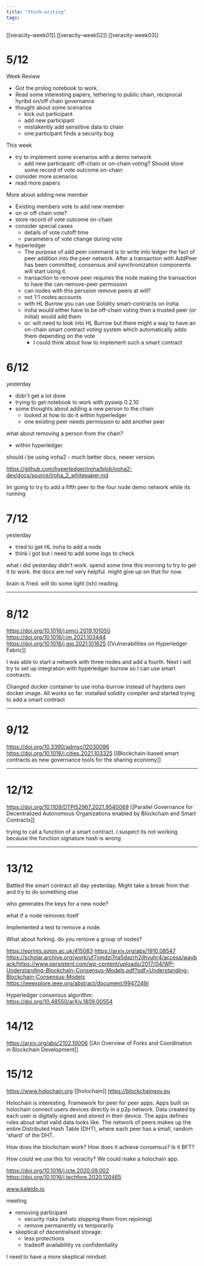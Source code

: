 ```yaml
---
title: "think-writing"
tags: 
---
```



[[veracity-week01]]
[[veracity-week02]]
[[veracity-week03]]

# 5/12

Week Review
- Got the prolog notebook to work. 
- Read some interesting papers, tethering to public chain, reciprocal hyribd on/off chain governance
- thought about some scenarios
	- kick out participant
	- add new participant
	- mistakently add senstitive data to chain
	- one participant finds a security bug

This week
- try to implement some scenarios with a demo network
	- add new participant: off-chain or on-chain voting? Should store some record of vote outcome on-chain
- consider more scenarios
- read more papers

More about adding new member
- Existing members vote to add new member
- on or off chain vote?
- store record of vote outcome on-chain
- consider special cases
	- details of vote cutoff time
	- parameters of vote change during vote
- hyperledger
	- The purpose of add peer command is to write into ledger the fact of peer addition into the peer network. After a transaction with AddPeer has been committed, consensus and synchronization components will start using it.
	- transaction to remove peer requires the node making the transaction to have the can-remove-peer permission
	- can nodes with this perssion remove peers at will?
	- not 1:1 nodes:accounts
	- with HL Burrow you can use Solidity smart-contracts on Iroha
	- iroha would either have to be off-chain voting then a trusted peer (or initial) would add them
	- or: will need to look into HL Burrow but there might a way to have an on-chain smart contract voting system which automatically adds them depending on the vote
		- I could think about how to implement such a smart contract

# 6/12

yesterday
- didn't get a lot done
- trying to get notebook to work with pyswip 0.2.10
- some thoughts about adding a new person to the chain
	- looked at how to do it within hyperledger
	- one existing peer needs permission to add another peer

what about removing a person from the chain?
- within hyperledger. 

should i be using iroha2 - much better docs, newer version.

https://github.com/hyperledger/iroha/blob/iroha2-dev/docs/source/iroha_2_whitepaper.md

Im going to try to add a fifth peer to the four node demo network while its running
# 7/12
yesterday
- tried to get HL iroha to add a node
- think i got but i need to add some logs to check

what i did yesterday didn't work. spend some time this morning to try to get it to work. the docs are not very helpful. might give up on that for now. 

brain is fried. will do some light (ish) reading. 

---

# 8/12
https://doi.org/10.1016/j.pmcj.2019.101050
https://doi.org/10.1016/j.im.2021.103444
https://doi.org/10.1016/j.giq.2021.101625 [[Vulnerabilities on Hyperledger Fabric]]

I was able to start a network with three nodes and add a fourth. Next I will try to set up integration with hyperledger burrow so I can use smart contracts.

Changed docker container to use iroha-burrow instead of haydens own docker image. All works so far. installed solidity compiler and started trying to add a smart contract

---

# 9/12

https://doi.org/10.3390/admsci12030096
https://doi.org/10.1016/j.cities.2021.103325 [[Blockchain-based smart contracts as new governance tools for the sharing economy]]

---

# 12/12
https://doi.org/10.1109/DTPI52967.2021.9540069 [[Parallel Governance for Decentralized Autonomous Organizations enabled by Blockchain and Smart Contracts]]

trying to call a function of a smart contract. I suspect its not working because the function signature hash is wrong

---

# 13/12
Battled the smart contract all day yesterday. Might take a break from that and try to do something else

who generates the keys for a new node?

what if a node removes itself

Implemented a test to remove a node. 

What about forking. do you remove a group of nodes? 

https://eprints.soton.ac.uk/415083
https://arxiv.org/abs/1910.08547
https://scholar.archive.org/work/uf7vmdzi7na5dazrh2jlhvuhr4/access/wayback/https://www.persistent.com/wp-content/uploads/2017/04/WP-Understanding-Blockchain-Consensus-Models.pdf?pdf=Understanding-Blockchain-Consensus-Models
https://ieeexplore.ieee.org/abstract/document/9947249/

Hyperledger consensus algorithm: https://doi.org/10.48550/arXiv.1809.00554

# 14/12

https://arxiv.org/abs/2102.10006
[[An Overview of Forks and Coordination in Blockchain Development]]

# 15/12

https://www.holochain.org [[holochain]]
https://blockchaingov.eu

Holochain is interesting. Framework for peer for peer apps. Apps built on holochain connect users devices directly in a p2p network. Data created by each user is digitally signed and stored in their device. The apps defines rules about what valid data looks like. The network of peers makes up the entire Distributed Hash Table (DHT), where each peer has a small, random 'shard' of the DHT. 

How does the blockchain work? How does it achieve consensus? Is it BFT? 

How could we use this for veracity? We could make a holochain app. 

https://doi.org/10.1016/j.icte.2020.09.002
https://doi.org/10.1016/j.techfore.2020.120465

www.kaleido.io 

meeting
- removing participant
	- security risks (whats stopping them from rejoining)
	- remove permanently vs temporarily
- skeptical of decentralised storage:
	- less protections
	- tradeoff availablility vs confidentiality

I need to have a more skeptical mindset.